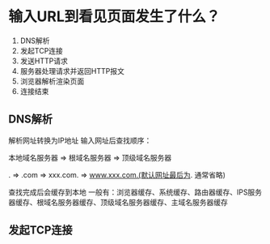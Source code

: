 # 输入URL到看见页面发生了什么？

1. DNS解析
2. 发起TCP连接
3. 发送HTTP请求
4. 服务器处理请求并返回HTTP报文
5. 浏览器解析渲染页面
6. 连接结束

## DNS解析
解析网址转换为IP地址 输入网址后查找顺序：

本地域名服务器 => 根域名服务器 => 顶级域名服务器

. => .com => xxx.com. => www.xxx.com.(默认网址最后为. 通常省略)

查找完成后会缓存到本地 一般有：浏览器缓存、系统缓存、路由器缓存、IPS服务器缓存、根域名服务器缓存、顶级域名服务器缓存、主域名服务器缓存

## 发起TCP连接



